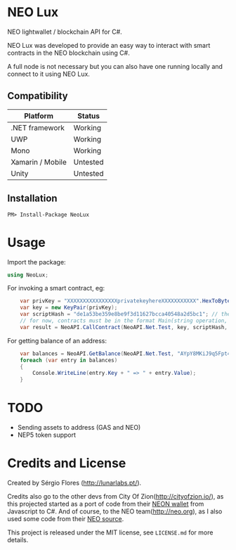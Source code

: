 # NEO Lux
NEO lightwallet / blockchain API for C#.

NEO Lux was developed to provide an easy way to interact with smart contracts in the NEO blockchain using C#. 

A full node is not necessary but you can also have one running locally and connect to it using NEO Lux.

## Compatibility

Platform | Status
------------ | -------------
.NET framework | Working
UWP | Working
Mono | Working
Xamarin / Mobile | Untested
Unity | Untested


## Installation

    PM> Install-Package NeoLux

# Usage

Import the package:

```c#
using NeoLux;
```

For invoking a smart contract, eg:

```c#
	var privKey = "XXXXXXXXXXXXXXXXprivatekeyhereXXXXXXXXXXX".HexToBytes();	 // can be any valid private key
	var key = new KeyPair(privKey);
	var scriptHash = "de1a53be359e8be9f3d11627bcca40548a2d5bc1"; // the scriptHash of the smart contract you want to use	
	// for now, contracts must be in the format Main(string operation, object[] args)
	var result = NeoAPI.CallContract(NeoAPI.Net.Test, key, scriptHash, "registerMailbox", new object[] { "ABCDE", "demo@phantasma.io" });
```

For getting balance of an address:

```c#
	var balances = NeoAPI.GetBalance(NeoAPI.Net.Test, "AYpY8MKiJ9q5Fpt4EeQQmoYRHxdNHzwWHk");
	foreach (var entry in balances)
	{
		Console.WriteLine(entry.Key + " => " + entry.Value);
	}
```

# TODO

* Sending assets to address (GAS and NEO)
* NEP5 token support

# Credits and License

Created by Sérgio Flores (<http://lunarlabs.pt/>).

Credits also go to the other devs from City Of Zion(<http://cityofzion.io/>), as this projected started as a port of code from their [NEON wallet](https://github.com/CityOfZion/neon-wallet) from Javascript to C#.
And of course, to the NEO team(<http://neo.org>), as I also used some code from their [NEO source](https://github.com/neo-project/neo).

This project is released under the MIT license, see `LICENSE.md` for more details.